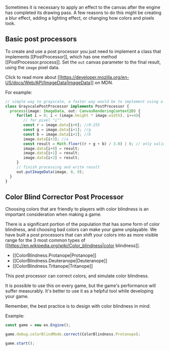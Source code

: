 Sometimes it is necessary to apply an effect to the canvas after the engine has completed its drawing pass. A few reasons to do
this might be creating a blur effect, adding a lighting effect, or changing how colors and pixels look.

## Basic post processors

To create and use a post processor you just need to implement a class that implements [[PostProcessor]], which has one method
[[PostProcessor.process]]. Set the `out` canvas parameter to the final result, using the `image` pixel data.

Click to read more about [[https://developer.mozilla.org/en-US/docs/Web/API/ImageData|ImageData]] on MDN.

For example:

```typescript
// simple way to grayscale, a faster way would be to implement using a webgl fragment shader
class GrayscalePostProcessor implements PostProcessor {
  process(image: ImageData, out: CanvasRenderingContext2D) {
     for(let i = 0; i < (image.height * image.width), i+=4){
        // for pixel "i""
        const r = image.data[i+0]; //0-255
        const g = image.data[i+1]; //g
        const b = image.data[i+2]; //b
        image.data[i+3]; //a
        const result = Math.floor((r + g + b) / 3.0) | 0; // only valid on 0-255 integers `| 0` forces int
        image.data[i+0] = result;
        image.data[i+1] = result;
        image.data[i+2] = result;
     }
     // finish processing and write result
     out.putImageData(image, 0, 0);
  }
}
```

## Color Blind Corrector Post Processor

Choosing colors that are friendly to players with color blindness is an important consideration when making a game.

There is a significant portion of the population that has some form of color blindness,
and choosing bad colors can make your game unplayable. We have built
a post processors that can shift your colors into as more visible range for the 3 most common types of
[[https://en.wikipedia.org/wiki/Color_blindness|color blindness]].

- [[ColorBlindness.Protanope|Protanope]]
- [[ColorBlindness.Deuteranope|Deuteranope]]
- [[ColorBlindness.Tritanope|Tritanope]]

This post processor can correct colors, and simulate color blindness.

It is possible to use this on every game, but the game's performance
will suffer measurably. It's better to use it as a helpful tool while developing your game.

Remember, the best practice is to design with color blindness in mind.

Example:

```typescript
const game = new ex.Engine();

game.debug.colorBlindMode.correct(ColorBlindness.Protanope);

game.start();
```
